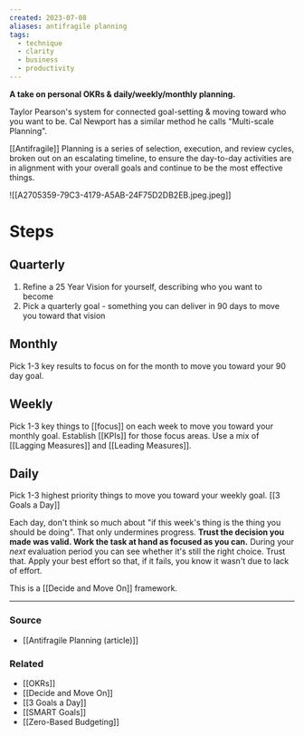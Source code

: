 ```yaml
---
created: 2023-07-08
aliases: antifragile planning
tags:
  - technique
  - clarity
  - business
  - productivity
---
```

**A take on personal OKRs & daily/weekly/monthly planning.**

Taylor Pearson's system for connected goal-setting & moving toward who you want to be. Cal Newport has a similar method he calls "Multi-scale Planning".

[[Antifragile]] Planning is a series of selection, execution, and review cycles, broken out on an escalating timeline, to ensure the day-to-day activities are in alignment with your overall goals and continue to be the most effective things.

![[A2705359-79C3-4179-A5AB-24F75D2DB2EB.jpeg.jpeg]]

# Steps

## Quarterly

1. Refine a 25 Year Vision for yourself, describing who you want to become
2. Pick a quarterly goal - something you can deliver in 90 days to move you toward that vision

## Monthly

Pick 1-3 key results to focus on for the month to move you toward your 90 day goal.

## Weekly

Pick 1-3 key things to [[focus]] on each week to move you toward your monthly goal. Establish [[KPIs]] for those focus areas. Use a mix of [[Lagging Measures]] and [[Leading Measures]].

## Daily

Pick 1-3 highest priority things to move you toward your weekly goal. [[3 Goals a Day]]

Each day, don't think so much about "if this week's thing is the thing you should be doing". That only undermines progress. **Trust the decision you made was valid. Work the task at hand as focused as you can.** 
During your *next* evaluation period you can see whether it's still the right choice. Trust that. Apply your best effort so that, if it fails, you know it wasn't due to lack of effort. 

This is a [[Decide and Move On]] framework.

---

### Source
- [[Antifragile Planning (article)]]

### Related
- [[OKRs]] 
- [[Decide and Move On]] 
- [[3 Goals a Day]] 
- [[SMART Goals]]
- [[Zero-Based Budgeting]]